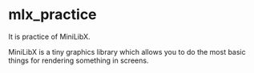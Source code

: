# mlx_practice
It is practice of MiniLibX.

MiniLibX is a tiny graphics library which allows you to do the most basic things for rendering something in screens. 
